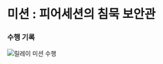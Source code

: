 # 미션 : 피어세션의 침묵 보안관

### 수행 기록

![릴레이 미션 수행](https://github.com/user-attachments/assets/0148e562-874c-45ed-a8dd-c0fd13efcf00)
